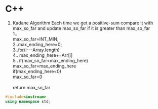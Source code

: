 # C++

1. Kadane Algorithm 
  Each time we get a positive-sum compare it with max_so_far and update max_so_far if it is greater than max_so_far <br/>
  1..<br/>max_so_far=INT_MIN;<br/>
  2..max_ending_here=0;<br/>
  3..for(i---Array.length)<br/>
  4..    max_ending_here+=Arr[i]<br/>
  5..     if(max_so_far<max_ending_here)<br/>
        max_so_far=max_ending_here<br/>
      if(max_ending_here<0)<br/>
        max_so_far=0<br/>
        <br/>
  return max_so_far
  
        
```cpp
#include<iostream>
using namespace std;
```
